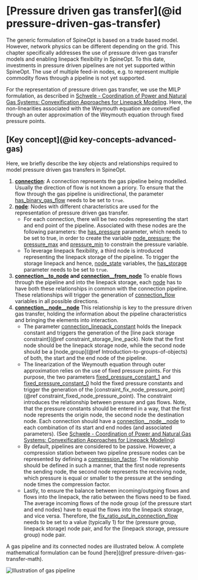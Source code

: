 # [Pressure driven gas transfer](@id pressure-driven-gas-transfer)

The generic formulation of SpineOpt is based on a trade based model. However,
network physics can be different depending on the grid.
This chapter specifically addresses the use of pressure driven gas transfer
models and enabling linepack flexibility in SpineOpt. To this date, investments in pressure driven pipelines are not yet supported within SpineOpt. The use of multiple feed-in nodes, e.g. to represent multiple commodity flows through a pipeline is not yet supported.

For the representation of pressure driven gas transfer, we use the MILP formulation, as described in [Schwele - Coordination of Power and Natural Gas Systems: Convexification Approaches for Linepack Modeling](https://doi.org/10.1109/PTC.2019.8810632). Here, the non-linearities associated with the Weymouth equation are convexified through an outer approximation of the Weymouth equation through fixed pressure points.

## [Key concept](@id key-concepts-advanced-gas)
Here, we briefly describe the key objects and relationships required to model pressure driven gas transfers in SpineOpt.

1. **[connection](@ref)**: A connection represents the gas pipeline being modelled. Usually the direction of flow is not known a priory. To ensure that the flow through the gas pipeline is unidirectional, the parameter [has\_binary\_gas\_flow](@ref) needs to be set to `true`.
2. **[node](@ref)**: Nodes with different characteristics are used for the representation of pressure driven gas transfer.
    - For each connection, there will be two nodes representing the start and end point of the pipeline. Associated with these nodes are the following parameters: the [has\_pressure](@ref) parameter, which needs to be set to true, in order to create the variable [node\_pressure](@ref); the [pressure\_max](@ref) and [pressure\_min](@ref) to constrain the pressure variable.
    - To leverage linepack flexibility, a third node is introduced representing the linepack storage of the pipeline. To trigger the storage linepack and hence, [node\_state](@ref) variables, the [has\_storage](@ref) parameter needs to be set to `true`.
3. **[connection\_\_to\_node](@ref) and [connection\_\_from\_node](@ref)** To enable flows through the pipeline and into the linepack storage, each [node](@ref) has to have both these relationships in common with the connection pipeline. These relationships will trigger the generation of [connection\_flow](@ref) variables in all possible directions.
4. **[connection\_\_node\_\_node](@ref)** This relationship is key to the pressure driven gas transfer, holding the information about the pipeline characteristics and bringing the elements into interaction.
    - The parameter [connection\_linepack\_constant](@ref) holds the linepack constant and triggers the generation of the [line pack storage constraint](@ref constraint_storage_line_pack). Note that the first node should be the linepack storage node, while the second node should be a [node\_group](@ref Introduction-to-groups-of-objects) of both, the start and the end node of the pipeline.
    - The linearization of the Weymouth equation through outer approximation relies on the use of fixed pressure points. For this purpose, the two parameters [fixed\_pressure\_constant\_1](@ref) and [fixed\_pressure\_constant\_0](@ref) hold the fixed pressure constants and trigger the generation of the [constraint\_fix\_node\_pressure\_point](@ref constraint_fixed_node_pressure_point). The constraint introduces the relationship between pressure and gas flows. Note, that the pressure constants should be entered in a way, that the first node represents the origin node, the second node the destination node. Each connection should have a [connection\_\_node\_\_node](@ref) to each combination of its start and end nodes (and associated parameters). (See [Schwele - Coordination of Power and Natural Gas Systems: Convexification Approaches for Linepack Modeling](https://doi.org/10.1109/PTC.2019.8810632))
    - By default, pipelines are considered to be passive. However, a compression station between two pipeline pressure nodes can be represented by defining a [compression\_factor](@ref). The relationship should be defined in such a manner, that the first node represents the sending node, the second node represents the receiving node, which pressure is equal or smaller to the pressure at the sending node times the compression factor.
    - Lastly, to ensure the balance between incoming/outgoing flows and flows into the linepack, the ratio between the flows need to be fixed. The average incoming flows of the node group (of the pressure start and end nodes) have to equal the flows into the linepack storage, and vice versa. Therefore, the [fix\_ratio\_out\_in\_connection\_flow](@ref) needs to be set to a value (typically 1) for the (pressure group, linepack storage) node pair, and for the (linepack storage, pressure group) node pair.

A gas pipeline and its connected nodes are illustrated below. A complete mathematical formulation can be found [here](@ref pressure-driven-gas-transfer-math).

![Illustration of gas pipeline](../figs/linepack_illustration.svg)
